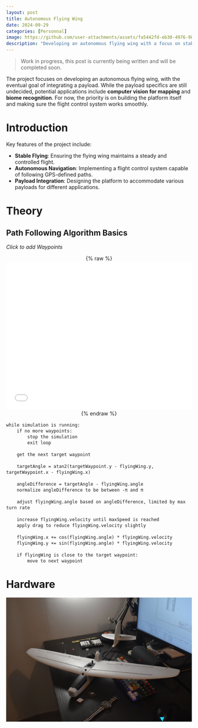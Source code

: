 ```yaml
---
layout: post
title: Autonomous Flying Wing
date: 2024-09-29
categories: [Personnal]
image: https://github.com/user-attachments/assets/fa5442fd-eb30-4976-98d5-264942c3b7c3
description: "Developing an autonomous flying wing with a focus on stable flight, autonomous navigation, and payload integration for applications like computer vision and biome recognition."
---
```


> Work in progress, this post is currently being written and will be completed soon.


The project focuses on developing an autonomous flying wing, with the eventual goal of integrating a payload. While the payload specifics are still undecided, potential applications include **computer vision for mapping** and **biome recognition**. For now, the priority is on building the platform itself and making sure the flight control system works smoothly.

# Introduction

Key features of the project include:

- **Stable Flying**: Ensuring the flying wing maintains a steady and controlled flight.
- **Autonomous Navigation**: Implementing a flight control system capable of following GPS-defined paths.
- **Payload Integration**: Designing the platform to accommodate various payloads for different applications.



# Theory

## Path Following Algorithm Basics

*Click to add Waypoints*
<div style="text-align: center;">
    {% raw %}
    <iframe src="/assets/gps-path-algorithm.html" width="100%" height="400" frameborder="0"></iframe>
    {% endraw %}
</div>



```
while simulation is running:
    if no more waypoints:
        stop the simulation
        exit loop
    
    get the next target waypoint
    
    targetAngle = atan2(targetWaypoint.y - flyingWing.y, targetWaypoint.x - flyingWing.x)
    
    angleDifference = targetAngle - flyingWing.angle
    normalize angleDifference to be between -π and π
    
    adjust flyingWing.angle based on angleDifference, limited by max turn rate
    
    increase flyingWing.velocity until maxSpeed is reached
    apply drag to reduce flyingWing.velocity slightly
    
    flyingWing.x += cos(flyingWing.angle) * flyingWing.velocity
    flyingWing.y += sin(flyingWing.angle) * flyingWing.velocity
    
    if flyingWing is close to the target waypoint:
        move to next waypoint
```

# Hardware

![desc](/assets/posts-images/personnal/uav-flight-computer/CNA_0388.jpg)